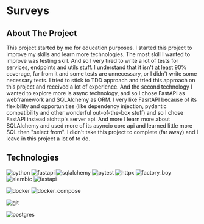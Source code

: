 # Surveys

## About The Project
This project started by me for education purposes. I started this project to improve my skills and learn more technologies. The most skill I wanted to improve was testing skill. And so I very tired to write a lot of tests for services, endpoints and utils stuff. I understand that it isn't at least 90% coverage, far from it and some tests are unnecessary, or I didn't write some necessary tests. I tried to stick to TDD approach and tried this approach on this project and received a lot of experience. And the second technology I wanted to explore more is async technology, and so I chose FastAPI as webframework and SQLAlchemy as ORM. I very like FasrtAPI because of its flexibility and opportunities (like dependency injection, pydantic compatibility and other wonderful out-of-the-box stuff) and so I chose FastAPI instead aiohttp's server api. And more I learn more about SQLAlchemy and used more of its asyncio core api and learned little more SQL then "select from".
I didn't take this project to complete (far away) and I leave in this project a lot of to do.

## Technologies

![python](https://img.shields.io/badge/Python3-yellow?style=for-the-badge&logo=python)
![fastapi](https://img.shields.io/badge/fastpi-white?style=for-the-badge&logo=fastapi)
![sqlalchemy](https://img.shields.io/badge/SQLAlchemy-red?style=for-the-badge)
![pytest](https://img.shields.io/badge/pytest-blue?style=for-the-badge&logo=pyetest)
![httpx](https://img.shields.io/badge/httpx-green?style=for-the-badge&logo=httpx)
![factory_boy](https://img.shields.io/badge/factory_boy-violet?style=for-the-badge)
![alembic](https://img.shields.io/badge/alembic-white?style=for-the-badge)
![fastapi](https://img.shields.io/badge/jinja_2-white?style=for-the-badge)

![docker](https://img.shields.io/badge/docker-blue?style=for-the-badge&logo=docker)
![docker_compose](https://img.shields.io/badge/docker_compose-blue?style=for-the-badge&logo=docker)

![git](https://img.shields.io/badge/git-white?style=for-the-badge&logo=git)

![postgres](https://img.shields.io/badge/postgresql-white?style=for-the-badge&logo=postgresql)

